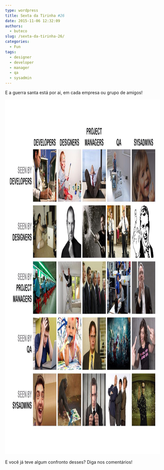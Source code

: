 ```yaml
---
type: wordpress
title: Sexta da Tirinha #26
date: 2015-11-06 12:32:09
authors:
  - buteco
slug: /sexta-da-tirinha-26/
categories:
  - Fun
tags:
  - designer
  - developer
  - manager
  - qa
  - sysadmin
---
```


E a guerra santa está por ai, em cada empresa ou grupo de amigos!

<a href="/images/wp-content/uploads/2015/11/download.jpg"><img src="/images/wp-content/uploads/2015/11/download.jpg" alt="download" width="1440" height="1152" class="alignnone size-full wp-image-4036" /></a>

E você já teve algum confronto desses? Diga nos comentários!